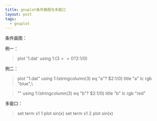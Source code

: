 ```yaml
---
title: gnuplot条件画图与多窗口
layout: post
tags:
  - gnuplot
---
```



条件画图：

例一：

> plot '1.dat' using 1:($3==0?$2:1/0)

例二：

> plot "1.dat" using 1:(stringcolumn(3) eq "a"? $2:1/0) title "a" lc rgb "blue",\

>  "" using 1:(stringcolumn(3) eq "b"? $2:1/0) title "b" lc rgb "red"


多窗口：

> set term x1 1
> plot sin(x)
> set term x1 2
> plot sin(x)

